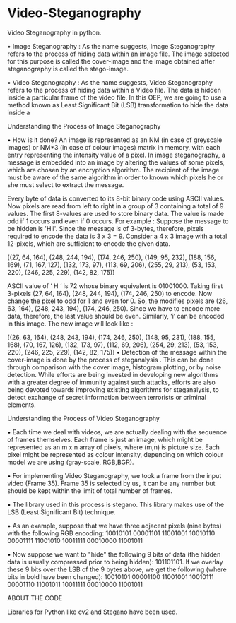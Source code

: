 # Video-Steganography
Video Steganography in python.

• Image Steganography : As the name suggests, Image Steganography refers to the process of hiding data within an image file. The image selected for this purpose is called the cover-image and the image obtained after steganography is called the stego-image.

• Video Steganography : As the name suggests, Video Steganography refers to the process of hiding data within a Video file. The data is hidden inside a particular frame of the video file. In this OEP, we are going to use a method known as Least Significant Bit (LSB) transformation to hide the data inside a

Understanding the Process of Image Steganography

• How is it done? An image is represented as an NM (in case of greyscale images) or NM*3 (in case of colour images) matrix in memory, with each entry representing the intensity value of a pixel. In image steganography, a message is embedded into an image by altering the values of some pixels, which are chosen by an encryption algorithm. The recipient of the image must be aware of the same algorithm in order to known which pixels he or she must select to extract the message.

Every byte of data is converted to its 8-bit binary code using ASCII values. Now pixels are read from left to right in a group of 3 containing a total of 9 values. The first 8-values are used to store binary data. The value is made odd if 1 occurs and even if 0 occurs. For example : Suppose the message to be hidden is 'Hii'. Since the message is of 3-bytes, therefore, pixels required to encode the data is 3 x 3 = 9. Consider a 4 x 3 image with a total 12-pixels, which are sufficient to encode the given data.

[(27, 64, 164), (248, 244, 194), (174, 246, 250), (149, 95, 232), (188, 156, 169), (71, 167, 127), (132, 173, 97), (113, 69, 206), (255, 29, 213), (53, 153, 220), (246, 225, 229), (142, 82, 175)]

ASCII value of ‘ H ‘ is 72 whose binary equivalent is 01001000. Taking first 3-pixels (27, 64, 164), (248, 244, 194), (174, 246, 250) to encode. Now change the pixel to odd for 1 and even for 0. So, the modifies pixels are (26, 63, 164), (248, 243, 194), (174, 246, 250). Since we have to encode more data, therefore, the last value should be even. Similarly, ‘i‘ can be encoded in this image. The new image will look like :

[(26, 63, 164), (248, 243, 194), (174, 246, 250), (148, 95, 231), (188, 155, 168), (70, 167, 126), (132, 173, 97), (112, 69, 206), (254, 29, 213), (53, 153, 220), (246, 225, 229), (142, 82, 175)] • Detection of the message within the cover-image is done by the process of steganalysis . This can be done through comparison with the cover image, histogram plotting, or by noise detection. While efforts are being invested in developing new algorithms with a greater degree of immunity against such attacks, efforts are also being devoted towards improving existing algorithms for steganalysis, to detect exchange of secret information between terrorists or criminal elements.

Understanding the Process of Video Steganography

• Each time we deal with videos, we are actually dealing with the sequence of frames themselves. Each frame is just an image, which might be represented as an m x n array of pixels, where (m,n) is picture size. Each pixel might be represented as colour intensity, depending on which colour model we are using (gray-scale, RGB,BGR).

• For implementing Video Steganography, we took a frame from the input video (Frame 35). Frame 35 is selected by us, it can be any number but should be kept within the limit of total number of frames.

• The library used in this process is stegano. This library makes use of the LSB (Least Significant Bit) technique.

• As an example, suppose that we have three adjacent pixels (nine bytes) with the following RGB encoding: 10010101 00001101 11001001 10010110 00001111 11001010 10011111 00010000 11001011

• Now suppose we want to "hide" the following 9 bits of data (the hidden data is usually compressed prior to being hidden): 101101101. If we overlay these 9 bits over the LSB of the 9 bytes above, we get the following (where bits in bold have been changed): 10010101 00001100 11001001 10010111 00001110 11001011 10011111 00010000 11001011

ABOUT THE CODE

Libraries for Python like cv2 and Stegano have been used.
